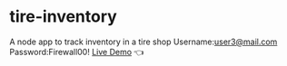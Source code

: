 # tire-inventory
A node app to track inventory in a tire shop
Username:user3@mail.com
Password:Firewall00!
[Live Demo](https://tire-inventory.herokuapp.com/login) :point_left:
